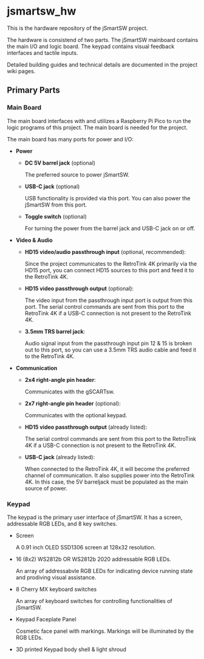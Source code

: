 # jsmartsw_hw

This is the hardware repository of the jSmartSW project.

The hardware is consistend of two parts. The jSmartSW mainboard contains the main I/O and logic board. The keypad contains visual feedback interfaces and tactile inputs.

Detailed building guides and technical details are documented in the project wiki pages.

## Primary Parts

### Main Board

The main board interfaces with and utilizes a Raspberry Pi Pico to run the logic programs of this project. The main board is needed for the project.

The main board has many ports for power and I/O:
- **Power**
  - **DC 5V barrel jack** (optional)

    The preferred source to power jSmartSW.
    
  - **USB-C jack** (optional)
 
    USB functionality is provided via this port. You can also power the jSmartSW from this port.

  - **Toggle switch** (optional)
    
    For turning the power from the barrel jack and USB-C jack on or off.
    
 
- **Video & Audio**
  - **HD15 video/audio passthrough input** (optional, recommended):
    
    Since the project communicates to the RetroTink 4K primarily via the HD15 port, you can connect HD15 sources to this port and feed it to the RetroTink 4K.
    
  - **HD15 video passthrough output** (optional):
    
    The video input from the passthrough input port is output from this port. The serial control commands are sent from this port to the RetroTink 4K if a USB-C connection is not present to the RetroTink 4K.
    
  - **3.5mm TRS barrel jack**:
    
    Audio signal input from the passthrough input pin 12 & 15 is broken out to this port, so you can use a 3.5mm TRS audio cable and feed it to the RetroTink 4K.
    

- **Communication**
  - **2x4 right-angle pin header**:
  
    Communicates with the gSCARTsw.
    
  - **2x7 right-angle pin header** (optional):

    Communicates with the optional keypad.
    
  - **HD15 video passthrough output** (already listed):

    The serial control commands are sent from this port to the RetroTink 4K if a USB-C connection is not present to the RetroTink 4K.
    
  - **USB-C jack** (already listed):

    When connected to the RetroTink 4K, it will become the preferred channel of communication. It also supplies power into the RetroTink 4K. In this case, the 5V barreljack must be populated as the main source of power.

### Keypad

The keypad is the primary user interface of jSmartSW. It has a screen, addressable RGB LEDs, and 8 key switches.

- Screen

  A 0.91 inch OLED SSD1306 screen at 128x32 resolution.

- 16 (8x2) WS2812b OR WS2812b 2020 addressable RGB LEDs.

  An array of addressabvle RGB LEDs for indicating device running state and prodiving visual assistance.
  
- 8 Cherry MX keyboard switches

  An array of keyboard switches for controlling functionalities of jSmartSW.

- Keypad Faceplate Panel

  Cosmetic face panel with markings. Markings will be illuminated by the RGB LEDs.

- 3D printed Keypad body shell & light shroud
